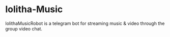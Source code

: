 # lolitha-Music
lolithaMusicRobot  is a telegram bot for streaming music &amp; video through the group video chat. 
